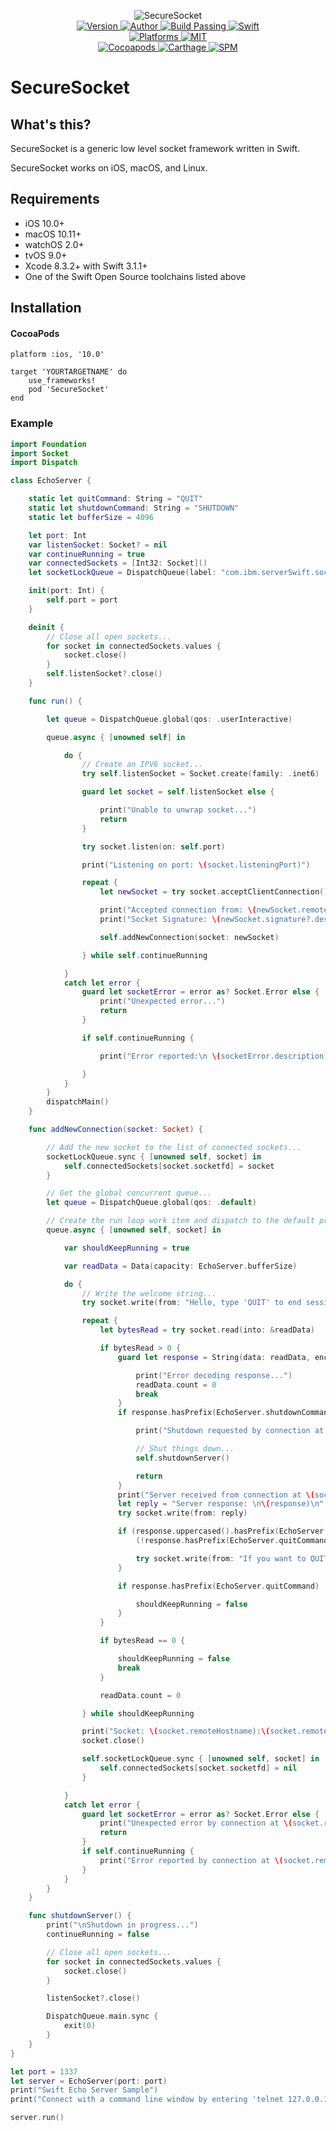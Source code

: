 
<p align="center">
  <img src="./SecureSocket.png" alt="SecureSocket">
  <br/><a href="https://cocoapods.org/pods/SecureSocket">
  <img alt="Version" src="https://img.shields.io/badge/version-1.0.0-brightgreen.svg">
  <img alt="Author" src="https://img.shields.io/badge/author-Meniny-blue.svg">
  <img alt="Build Passing" src="https://img.shields.io/badge/build-passing-brightgreen.svg">
  <img alt="Swift" src="https://img.shields.io/badge/swift-3.1.1%2B-orange.svg">
  <br/>
  <img alt="Platforms" src="https://img.shields.io/badge/platform-macOS%20%7C%20iOS%20%7C%20watchOS%20%7C%20tvOS%20%7C%20Linux-lightgrey.svg">
  <img alt="MIT" src="https://img.shields.io/badge/license-MIT-blue.svg">
  <br/>
  <img alt="Cocoapods" src="https://img.shields.io/badge/cocoapods-compatible-brightgreen.svg">
  <img alt="Carthage" src="https://img.shields.io/badge/carthage-working%20on-red.svg">
  <img alt="SPM" src="https://img.shields.io/badge/swift%20package%20manager-working%20on-red.svg">
  </a>
</p>

# SecureSocket

## What's this?

SecureSocket is a generic low level socket framework written in Swift.

SecureSocket works on iOS, macOS, and Linux.

## Requirements

* iOS 10.0+
* macOS 10.11+
* watchOS 2.0+
* tvOS 9.0+
* Xcode 8.3.2+ with Swift 3.1.1+
* One of the Swift Open Source toolchains listed above

## Installation

#### CocoaPods

```
platform :ios, '10.0'

target 'YOURTARGETNAME' do
    use_frameworks!
    pod 'SecureSocket'
end
```

### Example

```swift
import Foundation
import Socket
import Dispatch

class EchoServer {

    static let quitCommand: String = "QUIT"
    static let shutdownCommand: String = "SHUTDOWN"
    static let bufferSize = 4096

    let port: Int
    var listenSocket: Socket? = nil
    var continueRunning = true
    var connectedSockets = [Int32: Socket]()
    let socketLockQueue = DispatchQueue(label: "com.ibm.serverSwift.socketLockQueue")

    init(port: Int) {
        self.port = port
    }

    deinit {
        // Close all open sockets...
        for socket in connectedSockets.values {
            socket.close()
        }
        self.listenSocket?.close()
    }

    func run() {

        let queue = DispatchQueue.global(qos: .userInteractive)

        queue.async { [unowned self] in

            do {
                // Create an IPV6 socket...
                try self.listenSocket = Socket.create(family: .inet6)

                guard let socket = self.listenSocket else {

                    print("Unable to unwrap socket...")
                    return
                }

                try socket.listen(on: self.port)

                print("Listening on port: \(socket.listeningPort)")

                repeat {
                    let newSocket = try socket.acceptClientConnection()

                    print("Accepted connection from: \(newSocket.remoteHostname) on port \(newSocket.remotePort)")
                    print("Socket Signature: \(newSocket.signature?.description)")

                    self.addNewConnection(socket: newSocket)

                } while self.continueRunning

            }
            catch let error {
                guard let socketError = error as? Socket.Error else {
                    print("Unexpected error...")
                    return
                }

                if self.continueRunning {

                    print("Error reported:\n \(socketError.description)")

                }
            }
        }
        dispatchMain()
    }

    func addNewConnection(socket: Socket) {

        // Add the new socket to the list of connected sockets...
        socketLockQueue.sync { [unowned self, socket] in
            self.connectedSockets[socket.socketfd] = socket
        }

        // Get the global concurrent queue...
        let queue = DispatchQueue.global(qos: .default)

        // Create the run loop work item and dispatch to the default priority global queue...
        queue.async { [unowned self, socket] in

            var shouldKeepRunning = true

            var readData = Data(capacity: EchoServer.bufferSize)

            do {
                // Write the welcome string...
                try socket.write(from: "Hello, type 'QUIT' to end session\nor 'SHUTDOWN' to stop server.\n")

                repeat {
                    let bytesRead = try socket.read(into: &readData)

                    if bytesRead > 0 {
                        guard let response = String(data: readData, encoding: .utf8) else {

                            print("Error decoding response...")
                            readData.count = 0
                            break
                        }
                        if response.hasPrefix(EchoServer.shutdownCommand) {

                            print("Shutdown requested by connection at \(socket.remoteHostname):\(socket.remotePort)")

                            // Shut things down...
                            self.shutdownServer()

                            return
                        }
                        print("Server received from connection at \(socket.remoteHostname):\(socket.remotePort): \(response) ")
                        let reply = "Server response: \n\(response)\n"
                        try socket.write(from: reply)

                        if (response.uppercased().hasPrefix(EchoServer.quitCommand) || response.uppercased().hasPrefix(EchoServer.shutdownCommand)) &&
                            (!response.hasPrefix(EchoServer.quitCommand) && !response.hasPrefix(EchoServer.shutdownCommand)) {

                            try socket.write(from: "If you want to QUIT or SHUTDOWN, please type the name in all caps. 😃\n")
                        }

                        if response.hasPrefix(EchoServer.quitCommand) || response.hasSuffix(EchoServer.quitCommand) {

                            shouldKeepRunning = false
                        }
                    }

                    if bytesRead == 0 {

                        shouldKeepRunning = false
                        break
                    }

                    readData.count = 0

                } while shouldKeepRunning

                print("Socket: \(socket.remoteHostname):\(socket.remotePort) closed...")
                socket.close()

                self.socketLockQueue.sync { [unowned self, socket] in
                    self.connectedSockets[socket.socketfd] = nil
                }

            }
            catch let error {
                guard let socketError = error as? Socket.Error else {
                    print("Unexpected error by connection at \(socket.remoteHostname):\(socket.remotePort)...")
                    return
                }
                if self.continueRunning {
                    print("Error reported by connection at \(socket.remoteHostname):\(socket.remotePort):\n \(socketError.description)")
                }
            }
        }
    }

    func shutdownServer() {
        print("\nShutdown in progress...")
        continueRunning = false

        // Close all open sockets...
        for socket in connectedSockets.values {
            socket.close()
        }

        listenSocket?.close()

        DispatchQueue.main.sync {
            exit(0)
        }
    }
}

let port = 1337
let server = EchoServer(port: port)
print("Swift Echo Server Sample")
print("Connect with a command line window by entering 'telnet 127.0.0.1 \(port)'")

server.run()
```
